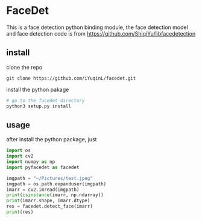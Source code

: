 # FaceDet

This is a face detection python binding module,
the face detection model and face detection code is from
<https://github.com/ShiqiYu/libfacedetection>

## install

clone the repo

```base
git clone https://github.com/iYuqinL/facedet.git
```

install the python pakage

```bash
# go to the facedet directory
python3 setup.py install
```

## usage

after install the python package, just

```python
import os
import cv2
import numpy as np
import pyfacedet as facedet

imgpath = "~/Pictures/test.jpeg"
imgpath = os.path.expanduser(imgpath) 
imarr = cv2.imread(imgpath)
print(isinstance(imarr, np.ndarray))
print(imarr.shape, imarr.dtype)
res = facedet.detect_face(imarr)
print(res)
```

